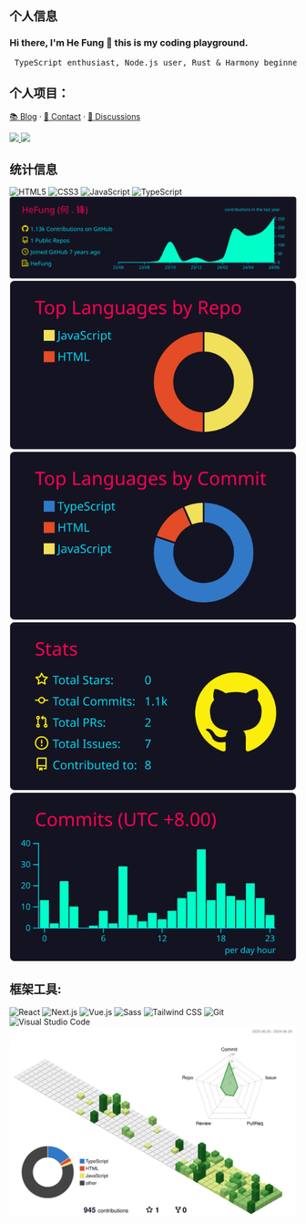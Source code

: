 ## 个人信息
### Hi there, I'm He Fung 👋 this is my coding playground.
<pre>
 TypeScript enthusiast, Node.js user, Rust & Harmony beginner
</pre>

## 个人项目： 
[📚 Blog](https://viptv.work/blog/) · [📇 Contact](mailto:qq2236639958@outlook.com) · [💬 Discussions](https://github.com/orgs/viptv-work/discussions)

<img src="https://media.giphy.com/media/M9gbBd9nbDrOTu1Mqx/giphy.gif" width="260" align="right" alt="">

<a href="https://viptv.work" target="_blank">
  <picture>
    <source
      media="(prefers-color-scheme: dark)"
      srcset="https://github-readme-status-mrhope.vercel.app/api/pin?username=viptv-work&repo=viptv&theme=github_dark"
    />
    <img
      src="https://github-readme-status-mrhope.vercel.app/api/pin?username=viptv-work&repo=viptv&theme=github_light"
    />
  </picture>
</a>
<a href="https://iptv.vodtv.cn" target="_blank">
  <picture>
    <source
      media="(prefers-color-scheme: dark)"
      srcset="https://github-readme-status-mrhope.vercel.app/api/pin?username=vodtv&repo=iptv-sources&theme=github_dark"
    />
    <img
      src="https://github-readme-status-mrhope.vercel.app/api/pin?username=vodtv&repo=iptv-source&theme=github_light"
    />
  </picture>
</a>

## 统计信息
![HTML5](https://img.shields.io/badge/HTML5-E34F26?logo=HTML5&logoColor=fff)
![CSS3](https://img.shields.io/badge/CSS3-1572B6?logo=CSS3&logoColor=fff)
![JavaScript](https://img.shields.io/badge/JavaScript-F7DF1E?logo=JavaScript&logoColor=333)
![TypeScript](https://img.shields.io/badge/TypeScript-3178C6?logo=TypeScript&logoColor=fff)
<picture>
  <source
    media="(prefers-color-scheme: dark)"
    srcset="./profile-summary-card-output/2077/0-profile-details.svg"
  />
  <img
    src="./profile-summary-card-output/2077/0-profile-details.svg"
  />
</picture>
<picture>
  <source
    media="(prefers-color-scheme: dark)"
    srcset="./profile-summary-card-output/2077/1-repos-per-language.svg"
  />
  <img
    src="./profile-summary-card-output/2077/1-repos-per-language.svg"
  />
</picture>
<picture>
  <source
    media="(prefers-color-scheme: dark)"
    srcset="./profile-summary-card-output/2077/2-most-commit-language.svg"
  />
  <img
    src="./profile-summary-card-output/2077/2-most-commit-language.svg"
  />
</picture>
<picture>
  <source
    media="(prefers-color-scheme: dark)"
    srcset="./profile-summary-card-output/2077/3-stats.svg"
  />
  <img
    src="./profile-summary-card-output/2077/3-stats.svg"
  />
</picture>
<picture>
  <source
    media="(prefers-color-scheme: dark)"
    srcset="./profile-summary-card-output/2077/4-productive-time.svg"
  />
  <img
    src="./profile-summary-card-output/2077/4-productive-time.svg"
  />
</picture>

## 框架工具:

![React](https://img.shields.io/badge/React-61DAFB?logo=React&logoColor=333)
![Next.js](https://img.shields.io/badge/Next.js-000000?logo=Next.js&logoColor=fff)
![Vue.js](https://img.shields.io/badge/Vue.js-4FC08D?logo=Vue.js&logoColor=fff)
![Sass](https://img.shields.io/badge/Sass-CC6699?logo=Sass&logoColor=fff)
![Tailwind CSS](https://img.shields.io/badge/Tailwind%20CSS-06B6D4?logo=TailwindCSS&logoColor=fff)
![Git](https://img.shields.io/badge/Git-F05032?logo=Git&logoColor=fff)
![Visual Studio Code](https://img.shields.io/badge/VS%20CODE-007ACC?logo=VisualStudioCode&logoColor=fff)
![profile](./profile-3d-contrib/profile-green-animate.svg)
